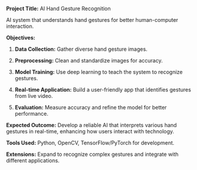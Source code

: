 

**Project Title:** AI Hand Gesture Recognition


AI system that understands hand gestures for better human-computer interaction.

**Objectives:**
1. **Data Collection:** Gather diverse hand gesture images.
   
2. **Preprocessing:** Clean and standardize images for accuracy.

3. **Model Training:** Use deep learning to teach the system to recognize gestures.

4. **Real-time Application:** Build a user-friendly app that identifies gestures from live video.

5. **Evaluation:** Measure accuracy and refine the model for better performance.

**Expected Outcome:**
Develop a reliable AI that interprets various hand gestures in real-time, enhancing how users interact with technology.

**Tools Used:**
Python, OpenCV, TensorFlow/PyTorch for development.

**Extensions:**
Expand to recognize complex gestures and integrate with different applications.

